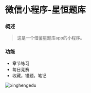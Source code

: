# 微信小程序-星恒题库

### 概述

> 这是一个借鉴星题库app的小程序。

### 功能

* 章节练习
* 每日竞赛
* 收藏，错题，笔记


![xinghengedu](http://www.xinghengedu.com/r/cms/www/progressive/index/img/logo.png)